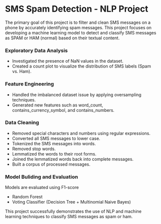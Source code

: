# SMS Spam Detection - NLP Project
The primary goal of this project is to filter and clean SMS messages on a phone by accurately identifying spam messages. This project focuses on developing a machine learning model to detect and classify SMS messages as SPAM or HAM (normal) based on their textual content.
### Exploratory Data Analysis 
- Investigated the presence of NaN values in the dataset.
- Created a count plot to visualize the distribution of SMS labels (Spam vs. Ham).
### Feature Engineering
- Handled the imbalanced dataset issue by applying oversampling techniques.
- Generated new features such as word_count, contains_currency_symbol, and contains_numbers.
### Data Cleaning
- Removed special characters and numbers using regular expressions.
- Converted all SMS messages to lower case.
- Tokenized the SMS messages into words.
- Removed stop words.
- Lemmatized the words to their root forms.
- Joined the lemmatized words back into complete messages.
- Built a corpus of processed messages.
### Model Buliding and Evaluation
Models are evaluated using F1-score
- Random Forest
- Voting Classifier (Decision Tree + Multinomial Naive Bayes)
  
This project successfully demonstrates the use of NLP and machine learning techniques to classify SMS messages as spam or ham.
